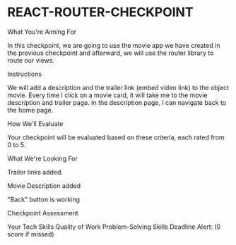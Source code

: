 # REACT-ROUTER-CHECKPOINT
 
What You're Aiming For

In this checkpoint, we are going to use the movie app we have created in the previous checkpoint and afterward, we will use the router library to route our views.


Instructions

We will add a description and the trailer link (embed video link) to the object movie.
Every time I click on a movie card, it will take me to the movie description and trailer page.
In the description page, I can navigate back to the home page.


How We'll Evaluate

Your checkpoint will be evaluated based on these criteria, each rated from 0 to 5.

What We're Looking For

Trailer links added.

Movie Description added

"Back" button is working

Checkpoint Assessment

Your Tech Skills
Quality of Work
Problem-Solving Skills
Deadline Alert: (0 score if missed)
